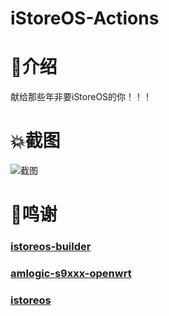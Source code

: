 # iStoreOS-Actions

# 🤔介绍
献给那些年非要iStoreOS的你！！！

# 💥截图
![截图](https://github.com/user-attachments/assets/1f3ae546-b5a2-4edc-9b1e-a6876734c2ac)

# 🌟鸣谢
### [istoreos-builder](https://github.com/wukongdaily/istoreos-builder)
### [amlogic-s9xxx-openwrt](https://github.com/ophub/amlogic-s9xxx-openwrt)
### [istoreos](https://github.com/istoreos/istoreos)
